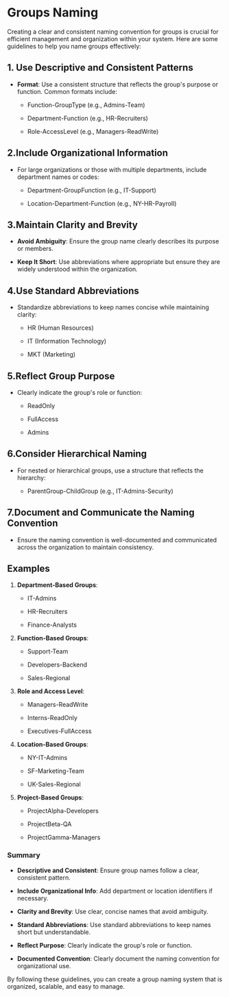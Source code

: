 <h1>Groups Naming</h1>

Creating a clear and consistent naming convention for groups is crucial for efficient management and organization within your system. Here are some guidelines to help you name groups effectively:

<h2>1. Use Descriptive and Consistent Patterns</h2>

   - **Format**: Use a consistent structure that reflects the group's purpose or function. Common formats include:
     
     - Function-GroupType (e.g., Admins-Team)
       
     - Department-Function (e.g., HR-Recruiters)
       
     - Role-AccessLevel (e.g., Managers-ReadWrite)
       

<h2>2.Include Organizational Information</h2>

   - For large organizations or those with multiple departments, include department names or codes:
     
     - Department-GroupFunction (e.g., IT-Support)
       
     - Location-Department-Function (e.g., NY-HR-Payroll)
       

<h2>3.Maintain Clarity and Brevity</h2>

   - **Avoid Ambiguity**: Ensure the group name clearly describes its purpose or members.
     
   - **Keep It Short**: Use abbreviations where appropriate but ensure they are widely understood within the organization.
     

<h2>4.Use Standard Abbreviations</h2>

   - Standardize abbreviations to keep names concise while maintaining clarity:
     
     - HR (Human Resources)
       
     - IT (Information Technology)
       
     - MKT (Marketing)
       

<h2>5.Reflect Group Purpose</h2>

   - Clearly indicate the group's role or function:
     
     - ReadOnly
       
     - FullAccess
       
     - Admins
       

<h2>6.Consider Hierarchical Naming</h2>

   - For nested or hierarchical groups, use a structure that reflects the hierarchy:
     
     - ParentGroup-ChildGroup (e.g., IT-Admins-Security)
       

<h2>7.Document and Communicate the Naming Convention</h2>

   - Ensure the naming convention is well-documented and communicated across the organization to maintain consistency.
     

<h2>Examples</h2>

1. **Department-Based Groups**:
   
   - IT-Admins
     
   - HR-Recruiters
     
   - Finance-Analysts
     

3. **Function-Based Groups**:
   
   - Support-Team
     
   - Developers-Backend
     
   - Sales-Regional
     

5. **Role and Access Level**:
   
   - Managers-ReadWrite
     
   - Interns-ReadOnly
     
   - Executives-FullAccess
     

7. **Location-Based Groups**:
   
   - NY-IT-Admins
     
   - SF-Marketing-Team
     
   - UK-Sales-Regional
     

9. **Project-Based Groups**:
    
   - ProjectAlpha-Developers
     
   - ProjectBeta-QA
     
   - ProjectGamma-Managers
     

<h3>Summary</h3>

- **Descriptive and Consistent**: Ensure group names follow a clear, consistent pattern.
  
- **Include Organizational Info**: Add department or location identifiers if necessary.
  
- **Clarity and Brevity**: Use clear, concise names that avoid ambiguity.
  
- **Standard Abbreviations**: Use standard abbreviations to keep names short but understandable.
  
- **Reflect Purpose**: Clearly indicate the group's role or function.
  
- **Documented Convention**: Clearly document the naming convention for organizational use.
  

By following these guidelines, you can create a group naming system that is organized, scalable, and easy to manage.
